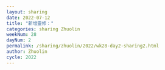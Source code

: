 ```yaml
---
layout: sharing
date: 2022-07-12
title: "新增靈修："
categories: sharing Zhuolin
weekNum: 28
dayNum: 2
permalink: /sharing/zhuolin/2022/wk28-day2-sharing2.html
author: Zhuolin
cycle: 2022
---  
```

